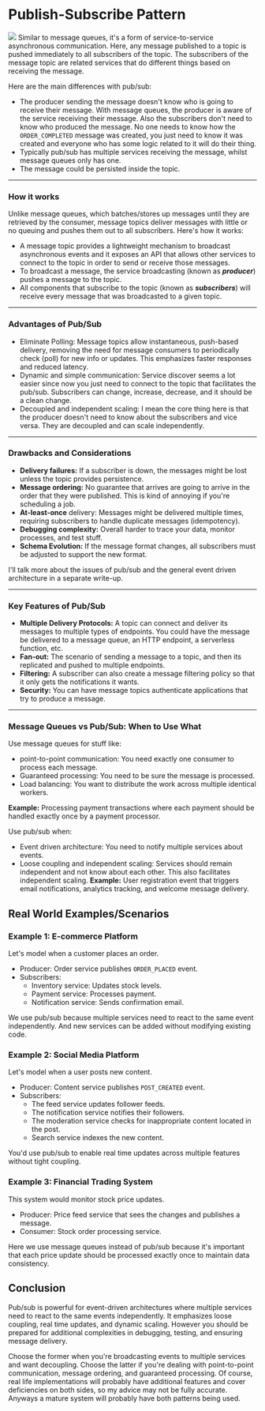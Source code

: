 # Publish-Subscribe Pattern
![](https://raw.githubusercontent.com/karanpratapsingh/portfolio/master/public/static/courses/system-design/chapter-III/publish-subscribe/publish-subscribe.png)
Similar to message queues, it's a form of service-to-service asynchronous communication. Here, any message published to a topic is pushed immediately to all subscribers of the topic. The subscribers of the message topic are related services that do different things based on receiving the message.

 Here are the main differences with pub/sub:
- The producer sending the message doesn't know who is going to receive their message. With message queues, the producer is aware of the service receiving their message. Also the subscribers don't need to know who produced the message. No one needs to know how the `ORDER_COMPLETED` message was created, you just need to know it was created and everyone who has some logic related to it will do their thing.
- Typically pub/sub has multiple services receiving the message, whilst message queues only has one.
- The message could be persisted inside the topic.

---
### How it works
Unlike message queues, which batches/stores up messages until they are retrieved by the consumer, message topics deliver messages with little or no queuing and pushes them out to all subscribers. Here's how it works:
- A message topic provides a lightweight mechanism to broadcast asynchronous events and it exposes an API that allows other services to connect to the topic in order to send or receive those messages. 
- To broadcast a message, the service broadcasting (known as ***producer***) pushes a message to the topic.
- All components that subscribe to the topic (known as ***subscribers***) will receive every message that was broadcasted to a given topic.

---
### Advantages of Pub/Sub
- Eliminate Polling: Message topics allow instantaneous, push-based delivery, removing the need for message consumers to periodically check (poll) for new info or updates. This emphasizes faster responses and reduced latency. 
- Dynamic and simple communication: Service discover seems a lot easier since now you just need to connect to the topic that facilitates the pub/sub. Subscribers can change, increase, decrease, and it should be a clean change.
- Decoupled and independent scaling: I mean the core thing here is that the producer doesn't need to know about the subscribers and vice versa. They are decoupled and can scale independently. 

---
### Drawbacks and Considerations
- **Delivery failures:** If a subscriber is down, the messages might be lost unless the topic provides persistence.
- **Message ordering:** No guarantee that arrives are going to arrive in the order that they were published. This is kind of annoying if you're scheduling a job.
- **At-least-once** delivery: Messages might be delivered multiple times, requiring subscribers to handle duplicate messages (idempotency).
- **Debugging complexity:** Overall harder to trace your data, monitor processes, and test stuff.
- **Schema Evolution:** If the message format changes, all subscribers must be adjusted to support the new format.

I'll talk more about the issues of pub/sub and the general event driven architecture in a separate write-up.

---
### Key Features of Pub/Sub
- **Multiple Delivery Protocols:** A topic can connect and deliver its messages to multiple types of endpoints. You could have the message be delivered to a message queue, an HTTP endpoint, a serverless function, etc.
- **Fan-out:** The scenario of sending a message to a topic, and then its replicated and pushed to multiple endpoints. 
- **Filtering:** A subscriber can also create a message filtering policy so that it only gets the notifications it wants.
- **Security:** You can have message topics authenticate applications that try to produce a message.

---
### Message Queues vs Pub/Sub: When to Use What
Use message queues for stuff like:
- point-to-point communication: You need exactly one consumer to process each message.
- Guaranteed processing: You need to be sure the message is processed.
- Load balancing: You want to distribute the work across multiple identical workers.

**Example:** Processing payment transactions where each payment should be handled exactly once by a payment processor.

Use pub/sub when:
- Event driven architecture: You need to notify multiple services about events.
- Loose coupling and independent scaling: Services should remain independent and not know about each other. This also facilitates independent scaling.
**Example:** User registration event that triggers email notifications, analytics tracking, and welcome message delivery.


## Real World Examples/Scenarios

### Example 1: E-commerce Platform
Let's model when a customer places an order.

- Producer: Order service publishes `ORDER_PLACED` event.
- Subscribers:
  - Inventory service: Updates stock levels.
  - Payment service: Processes payment.
  - Notification service: Sends confirmation email.

We use pub/sub because multiple services need to react to the same event independently. And new services can be added without modifying existing code.

### Example 2: Social Media Platform
Let's model when a user posts new content.

- Producer: Content service publishes `POST_CREATED` event.
- Subscribers: 
  - The feed service updates follower feeds. 
  - The notification service notifies their followers. 
  - The moderation service checks for inappropriate content located in the post.
  - Search service indexes the new content.

You'd use pub/sub to enable real time updates across multiple features without tight coupling.

### Example 3: Financial Trading System
This system would monitor stock price updates.

- Producer: Price feed service that sees the changes and publishes a message.
- Consumer: Stock order processing service.

Here we use message queues instead of pub/sub because it's important that each price update should be processed exactly once to maintain data consistency.

## Conclusion
Pub/sub is powerful for event-driven architectures where multiple services need to react to the same events independently. It emphasizes loose coupling, real time updates, and dynamic scaling. However you should be prepared for additional complexities in debugging, testing, and ensuring message delivery.

Choose the former when you're broadcasting events to multiple services and want decoupling. Choose the latter if you're dealing with point-to-point communication, message ordering, and guaranteed processing. Of course, real life implementations will probably have additional features and cover deficiencies on both sides, so my advice may not be fully accurate. Anyways a mature system will probably have both patterns being used.
